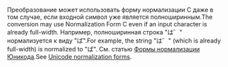 <span data-ttu-id="d75e1-101">Преобразование может использовать форму нормализации C даже в том случае, если входной символ уже является полноширинным.</span><span class="sxs-lookup"><span data-stu-id="d75e1-101">The conversion may use Normalization Form C even if an input character is already full-width.</span></span> <span data-ttu-id="d75e1-102">Например, полноширинная строка "は゛" нормализуется к виду "ば".</span><span class="sxs-lookup"><span data-stu-id="d75e1-102">For example, the string "は゛" (which is already full-width) is normalized to "ば".</span></span> <span data-ttu-id="d75e1-103">См. статью [Формы нормализации Юникода](https://unicode.org/reports/tr15).</span><span class="sxs-lookup"><span data-stu-id="d75e1-103">See [Unicode normalization forms](https://unicode.org/reports/tr15).</span></span>
